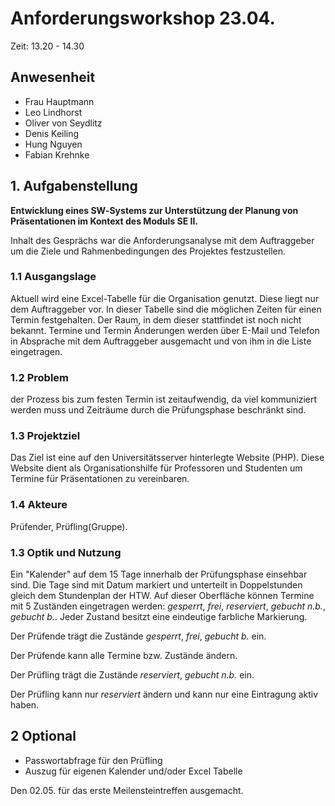 # Anforderungsworkshop 23.04. 


Zeit: 13.20 - 14.30 

## Anwesenheit

- Frau Hauptmann
- Leo Lindhorst
- Oliver von Seydlitz
- Denis Keiling
- Hung Nguyen
- Fabian Krehnke

## 1. Aufgabenstellung 

**Entwicklung eines SW‐Systems zur Unterstützung der Planung von Präsentationen im Kontext des Moduls SE II.**

Inhalt des Gesprächs war die Anforderungsanalyse mit dem Auftraggeber um die Ziele und Rahmenbedingungen des Projektes festzustellen.

### 1.1 Ausgangslage

Aktuell wird eine Excel-Tabelle für die Organisation genutzt. Diese liegt nur dem Auftraggeber vor. In dieser Tabelle sind die möglichen Zeiten für einen Termin festgehalten. Der Raum, in dem dieser stattfindet ist noch nicht bekannt. Termine und Termin Änderungen werden über E-Mail und Telefon in Absprache mit dem Auftraggeber ausgemacht und von ihm in die Liste eingetragen.

### 1.2 Problem

der Prozess bis zum festen Termin ist zeitaufwendig, da viel kommuniziert werden muss und Zeiträume durch die Prüfungsphase beschränkt sind.

### 1.3 Projektziel

Das Ziel ist eine auf den Universitätsserver hinterlegte Website (PHP). Diese Website dient als Organisationshilfe für Professoren und Studenten um Termine für Präsentationen zu vereinbaren.

### 1.4 Akteure

Prüfender, Prüfling(Gruppe).

### 1.3 Optik und Nutzung

Ein "Kalender" auf dem 15 Tage innerhalb der Prüfungsphase einsehbar sind. Die Tage sind mit Datum markiert und unterteilt in Doppelstunden gleich dem Stundenplan der HTW. Auf dieser Oberfläche können Termine mit 5 Zuständen eingetragen werden: *gesperrt*, *frei*, *reserviert*, *gebucht n.b.*, *gebucht b.*. Jeder Zustand besitzt eine eindeutige farbliche Markierung.

Der Prüfende trägt die Zustände *gesperrt*, *frei*, *gebucht b.* ein.

Der Prüfende kann alle Termine bzw. Zustände ändern.

Der Prüfling trägt die Zustände *reserviert*, *gebucht n.b.* ein.

Der Prüfling kann nur *reserviert* ändern und kann nur eine Eintragung aktiv haben.

## 2 Optional

- Passwortabfrage für den Prüfling
- Auszug für eigenen Kalender und/oder Excel Tabelle

Den 02.05. für das erste Meilensteintreffen ausgemacht. 
